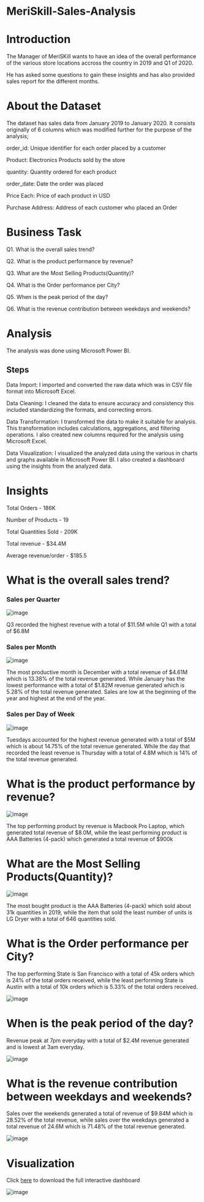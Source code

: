 # MeriSkill-Sales-Analysis

# Introduction

The Manager of MeriSKill wants to have an idea of the overall performance of the various store locations accross the country in 2019 and Q1 of 2020.

He has asked some questions to gain these insights and has also provided sales report for the different months.

# About the Dataset

The dataset has sales data from January 2019 to January 2020. It consists originally of 6 columns which was modified further for the purpose of the analysis;

order_id: Unique identifier for each order placed by a customer

Product: Electronics Products sold by the store

quantity: Quantity ordered for each product

order_date: Date the order was placed 

Price Each: Price of each product in USD

Purchase Address: Address of each customer who placed an Order

# Business Task

Q1. What is the overall sales trend? 

Q2. What is the product performance by revenue? 

Q3. What are the Most Selling Products(Quantity)? 

Q4. What is the Order performance per City?

Q5. When is the peak period of the day?

Q6.  What is the revenue contribution between weekdays and weekends?

# Analysis

The analysis was done using Microsoft Power BI.

## Steps

Data Import: I imported and converted the raw data which was in CSV file format into Microsoft Excel.

Data Cleaning: I cleaned the data to ensure accuracy and consistency this included standardizing the formats, and correcting errors.

Data Transformation: I transformed the data to make it suitable for analysis. This transformation includes calculations, aggregations, and filtering operations. I also created new columns required for the analysis using Microsoft Excel.

Data Visualization: I visualized the analyzed data using the various in charts and graphs available in Microsoft Power BI. I also created a dashboard using the insights from the analyzed data.

# Insights

Total Orders - 186K

Number of Products - 19

Total Quantities Sold - 209K

Total revenue - $34.4M

Average revenue/order - $185.5



# What is the overall sales trend? 

### Sales per Quarter

![image](https://github.com/Ernest-30/D-and-D-Electronics-Store-Sales-Analysis/assets/123366282/c414f199-fa8f-4e6b-82af-42b2790b9525)

Q3 recorded the highest revenue with a total of $11.5M while Q1 with a total of $6.8M

### Sales per Month

![image](https://github.com/Ernest-30/D-and-D-Electronics-Store-Sales-Analysis/assets/123366282/2737f940-7524-4d0b-8ff3-b06329c52a03)

The most productive month is December with a total revenue of $4.61M which is 13.38% of the total revenue generated. While January has the lowest performance with a total of $1.82M revenue generated which is 5.28% of the total revenue generated. Sales are low at the beginning of the year and highest at the end of the year.

### Sales per Day of Week

![image](https://github.com/Ernest-30/D-and-D-Electronics-Store-Sales-Analysis/assets/123366282/a4d33142-160d-4c21-aa93-b37a7332932a)

Tuesdays accounted for the highest revenue generated with a total of $5M which is about 14.75% of the total revenue generated. While the day that recorded the least revenue is Thursday with a total of 4.8M which is 14% of the total revenue generated. 




# What is the product performance by revenue? 

![image](https://github.com/Ernest-30/D-and-D-Electronics-Store-Sales-Analysis/assets/123366282/a7e0ee91-3767-4cd4-b544-3f90bc3499f8)

The top performing product by revenue is Macbook Pro Laptop, which generated total revenue of $8.0M, while the least performing product is AAA Batteries (4-pack) which generated a total revenue of $900k 





# What are the Most Selling Products(Quantity)? 

![image](https://github.com/Ernest-30/D-and-D-Electronics-Store-Sales-Analysis/assets/123366282/dc86364c-1794-4507-985a-66f881c95e4f)

The most bought product is the AAA Batteries (4-pack) which sold about 31k quantities in 2019, while the item that sold the least number of units is LG Dryer with a total of 646 quantities sold.




# What is the Order performance per City?
The top performing State is San Francisco with a total of 45k orders which is 24% of the total orders received, while the least performing State is Austin with a total of 10k orders which is 5.33% of the total orders received. 

![image](https://github.com/Ernest-30/D-and-D-Electronics-Store-Sales-Analysis/assets/123366282/090b21bf-170c-48dd-a9f7-2760aac9d75e)




# When is the peak period of the day?
Revenue peak at 7pm everyday with a total of $2.4M revenue generated and is lowest at 3am everyday.

![image](https://github.com/Ernest-30/D-and-D-Electronics-Store-Sales-Analysis/assets/123366282/fa1da824-d76a-44b1-9975-fcde3cfa2f1e)




# What is the revenue contribution between weekdays and weekends?

Sales over the weekends generated a total of revenue of $9.84M which is 28.52% of the total revenue, while sales over the weekdays generated a total revenue of 24.6M which is 71.48% of the total revenue generated.

![image](https://github.com/Ernest-30/D-and-D-Electronics-Store-Sales-Analysis/assets/123366282/e1939c59-da23-454d-ab1b-dd6f6139ffa7)


# Visualization

Click [here](https://github.com/Ernest-30/MeriSkill-Sales-Analysis/blob/main/Sales%20Analysis%20Dashboard.pbix) to download the full interactive dashboard

![image](https://github.com/Ernest-30/D-and-D-Electronics-Store-Sales-Analysis/assets/123366282/d4358ccb-d790-4cc4-8337-02c421bb23a6)

